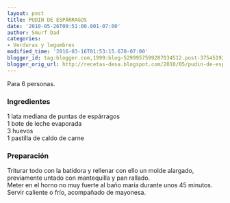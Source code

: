 ```yaml
---
layout: post
title: PUDIN DE ESPÁRRAGOS
date: '2010-05-26T09:51:00.001-07:00'
author: Smurf Dad
categories:
- Verduras y legumbres
modified_time: '2016-03-16T01:53:15.670-07:00'
blogger_id: tag:blogger.com,1999:blog-5299957599287034512.post-3754519258850859376
blogger_orig_url: http://recetas-desa.blogspot.com/2010/05/pudin-de-esparragos.html
---
```


Para 6 personas.<br /><h3>Ingredientes</h3>1 lata mediana de puntas de espárragos<br />1 bote de leche evaporada<br />3 huevos<br />1 pastilla de caldo de carne<br /><h3>Preparación</h3>Triturar todo con la batidora y rellenar con ello un molde alargado, previamente untado con mantequilla y pan rallado.<br />Meter en el horno no muy fuerte al baño maría durante unos 45 minutos.<br />Servir caliente o frío, acompañado de mayonesa.